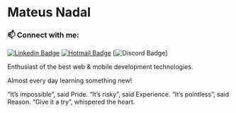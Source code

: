 # Mateus Nadal

### 📫 Connect with me:

[![Linkedin Badge](	https://img.shields.io/badge/nadalmateus-0077B5?style=for-the-badge&logo=linkedin&logoColor=white&link=https://www.linkedin.com/in/nadalmateus/)](https://www.linkedin.com/in/nadalmateus/) 
[![Hotmail Badge](https://img.shields.io/badge/nadalmateus@outlook.com-0078D4?style=for-the-badge&logo=microsoft-outlook&logoColor=white&link=mailto:nadalmateus@outlook.com)](mailto:nadalmateus@outlook.com)
[![Discord Badge](https://img.shields.io/badge/nadalmateus2417-7289DA?style=for-the-badge&logo=discord&logoColor=white)]


Enthusiast of the best web & mobile development technologies.

Almost every day learning something new!

“It’s impossible”, said Pride. “It’s risky”, said Experience. “It’s pointless”, said Reason. “Give it a try”, whispered the heart.

